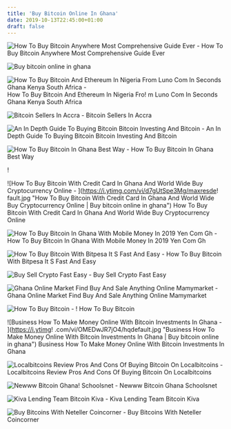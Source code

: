 ```yaml
---
title: 'Buy Bitcoin Online In Ghana'
date: 2019-10-13T22:45:00+01:00
draft: false
---
```


![How To Buy Bitcoin Anywhere Most Comprehensive Guide Ever - ](https://blockgeeks.com/wp-content/uploads/2017/01/Different-Ways-To-Buy-Bitcoin-1-e1496451799766.png "How To Buy Bitcoin Anywhere Most Comprehensive Guide Ever | Buy bitcoin online in ghana") How To Buy Bitcoin Anywhere Most Comprehensive Guide Ever

![Buy bitcoin online in ghana](https://lookaside.fbsbx.com/lookaside/crawler/media/?media_id=851781671687970 "Buy bitcoin online in ghana") 

![How To Buy Bitcoin And Ethereum In Nigeria From Luno Com In Seconds Ghana Kenya South Africa - ](https://i.ytimg.com/vi/Id5_XFApkMA/maxresdefault.jpg "How To Buy Bitcoin And Ethereum In Nigeria From Luno Com In Seconds Ghana Kenya South Africa | Buy bitcoin online in ghana") How To Buy Bitcoin And Ethereum In Nigeria Fro! m Luno Com In Seconds Ghana Kenya South Africa

![Bitcoin Sellers In Accra - ](http://www.hpracing.ie/inbound_photos/hrpt/xarixmik/img8824.jpg "Bitcoin Sellers In Accra | Buy bitcoin online in ghana") Bitcoin Sellers In Accra

![An In Depth Guide To Buying Bitcoin Bitcoin Investing And Bitcoin - ](https://www.abra.com/wp-content/uploads/2019/04/bitcoin_whitepaper_-screenshot.png "An In Depth Guide To Buying Bitcoin Bitcoin Investing And Bitcoin | Buy bitcoin online in ghana") An In Depth Guide To Buying Bitcoin Bitcoin Investing And Bitcoin

![How To Buy Bitcoin In Ghana Best Way - ](https://i.ytimg.com/vi/8-WPMuduw-g/maxresdefault.jpg "How To Buy Bitcoin In Ghana Best Way | Buy bitcoin online in ghana") How To Buy Bitcoin In Ghana Best Way

!

![How To Buy Bitcoin With Credit Card In Ghana And World Wide Buy Cryptocurrency Online - ](https://i.ytimg.com/vi/d7gUtSpe3Mg/maxresde!   fault.jpg "How To Buy Bitcoin With Credit Card In Ghana And World Wide Buy Cryptocurrency Online | Buy bitcoin online in ghana") How To Buy Bitcoin With Credit Card In Ghana And World Wide Buy Cryptocurrency Online

![How To Buy Bitcoin In Ghana With Mobile Money In 2019 Yen Com Gh - ](https://netstorage-yen.akamaized.net/images/3o3bpd46q3dl4d48.jpg?imwidth=900 "How To Buy Bitcoin In Ghana With Mobile Money In 2019 Yen Com Gh | Buy bitcoin online in ghana") How To Buy Bitcoin In Ghana With Mobile Money In 2019 Yen Com Gh

![How To Buy Bitcoin With Bitpesa It S Fast And Easy - ](https://bitpesa.co/wp-content/uploads/2015/02/buy_5_cut.png "How To Buy Bitcoin With Bitpesa It S Fast And Easy | Buy bitcoin onlin!   e in ghana") How To Buy Bitcoin With Bitpesa It S Fast And Easy

![Buy Sell Crypto Fast Easy - ](https://cryptofiato.com/img/screens/app/2.png "Buy Sell Crypto Fast Easy | Buy bitcoin online in ghana") Buy Sell Crypto Fast Easy

![Ghana Online Market Find Buy And Sale Anything Online Mamymarket - ](https://mamymarket.com/wp-content/uploads/2015/06/443825.jpg "Ghana Online Market Find Buy And Sale Anything Online Mamymarket | Buy bitcoin online in ghana") Ghana Online Market Find Buy And Sale Anything Online Mamymarket

![How To Buy Bitcoin - ](https://www.investopedia.com/thmb/9D88rhl5UJrkIlVEKpPKvKk7ZYo=/1104x750/filters:no_upscale():max_bytes(150000):strip_icc()/coinbase_wallet-5bfd713bc9e77c0051baabf7 "How To Buy Bitcoin | Buy bitcoin online in ghana") ! How To Buy Bitcoin

![Business How To Make Money Online With Bitcoin Investments In Ghana - ](https://i.ytimg!   .com/vi/OMEDwJR7jO4/hqdefault.jpg "Business How To Make Money Online With Bitcoin Investments In Ghana | Buy bitcoin online in ghana") Business How To Make Money Online With Bitcoin Investments In Ghana

![Localbitcoins Review Pros And Cons Of Buying Bitcoin On Localbitcoins - ](https://bitcoinafrica.io/wp-content/uploads/2018/12/Screen-Shot-2018-12-14-at-02.23.13.png "Localbitcoins Review Pros And Cons Of Buying Bitcoin On Localbitcoins | Buy bitcoin online in ghana") Localbitcoins Review Pros And Cons Of Buying Bitcoin On Localbitcoins

![Newww Bitcoin Ghana!    Schoolsnet - ](http://api.ning.com/files/WQsdqoBdkDaQmkL68NRK9BnaHBj1POgh8oaIoTBAhfh0IhgxH4CX-hvK5WlSsn1Qn*GRLAQ-zMv4VsEVWiFRxHXP2wUCrTpe/newwwbitcoin.jpg?profile=RESIZE_930x&width=737 "Newww Bitcoin Ghana Schoolsnet | Buy bitcoin online in ghana") Newww Bitcoin Ghana Schoolsnet

![Kiva Lending Team Bitcoin Kiva - ](https://www-kiva-org-3.global.ssl.fastly.net/img/w800/689baea0123c7902ab78d7ac31f0e8c1.jpg "Kiva Lending Team Bitcoin Kiva | Buy bitcoin online in ghana") Kiva Lending Team Bitcoin Kiva

![Buy Bitcoins With Neteller Coincorner - ](https://www.coincorner.com/Images/Neteller/neteller-payment-screenshot1.png "Buy Bitcoins With Neteller Coincorner | Buy bitcoin online in ghana") Buy Bitcoins With Neteller Coincorner